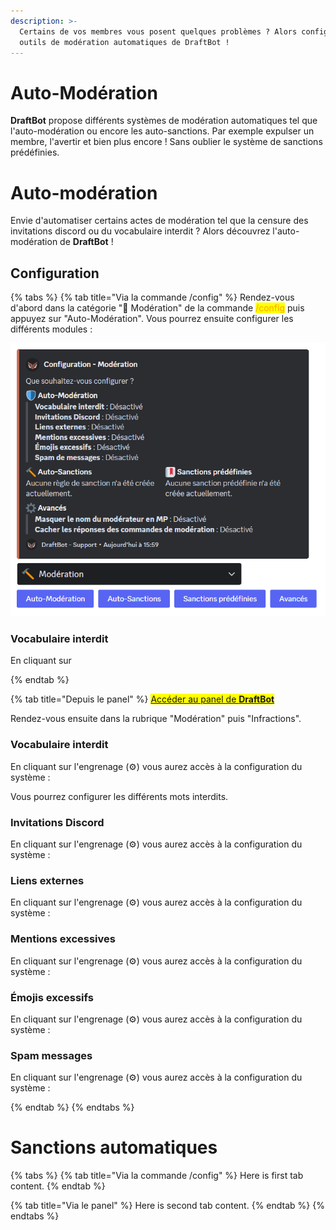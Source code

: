 ```yaml
---
description: >-
  Certains de vos membres vous posent quelques problèmes ? Alors configurez les
  outils de modération automatiques de DraftBot !
---
```


# Auto-Modération
**DraftBot** propose différents systèmes de modération automatiques tel que l'auto-modération ou encore les auto-sanctions. Par exemple expulser un membre, l'avertir et bien plus encore ! Sans oublier le système de sanctions prédéfinies. 


# Auto-modération

Envie d'automatiser certains actes de modération tel que la censure des invitations discord ou du vocabulaire interdit ? Alors découvrez l'auto-modération de **DraftBot** !

## Configuration 

{% tabs %}
{% tab title="Via la commande /config" %}
Rendez-vous d'abord dans la catégorie "🔨 Modération" de la commande <mark style="color:orange;">/config</mark> puis appuyez sur "Auto-Modération". Vous pourrez ensuite configurer les différents modules :

![Menu de configuration de l'auto-modération](../.gitbook/assets/moderation/view.png)

### Vocabulaire interdit

En cliquant sur 



{% endtab %}

{% tab title="Depuis le panel" %}
<mark style="color:blue;">[Accéder au panel de **DraftBot**](https://draftbot.fr/dashboard)</mark> 

Rendez-vous ensuite dans la rubrique "Modération" puis "Infractions".

### Vocabulaire interdit

En cliquant sur l'engrenage (⚙️) vous aurez accès à la configuration du système :

Vous pourrez configurer les différents mots interdits.

### Invitations Discord

En cliquant sur l'engrenage (⚙️) vous aurez accès à la configuration du système :

### Liens externes

En cliquant sur l'engrenage (⚙️) vous aurez accès à la configuration du système :

### Mentions excessives

En cliquant sur l'engrenage (⚙️) vous aurez accès à la configuration du système :

### Émojis excessifs

En cliquant sur l'engrenage (⚙️) vous aurez accès à la configuration du système :


### Spam messages

En cliquant sur l'engrenage (⚙️) vous aurez accès à la configuration du système :

{% endtab %}
{% endtabs %}

# Sanctions automatiques

{% tabs %}
{% tab title="Via la commande /config" %}
Here is first tab content.
{% endtab %}

{% tab title="Via le panel" %}
Here is second tab content.
{% endtab %}
{% endtabs %}